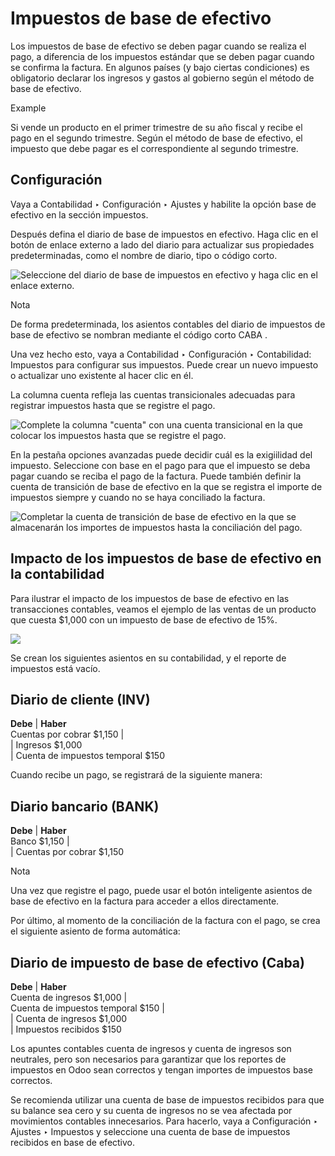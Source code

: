 # Impuestos de base de efectivo

Los impuestos de base de efectivo se deben pagar cuando se realiza el pago, a
diferencia de los impuestos estándar que se deben pagar cuando se confirma la
factura. En algunos países (y bajo ciertas condiciones) es obligatorio
declarar los ingresos y gastos al gobierno según el método de base de
efectivo.

Example

Si vende un producto en el primer trimestre de su año fiscal y recibe el pago
en el segundo trimestre. Según el método de base de efectivo, el impuesto que
debe pagar es el correspondiente al segundo trimestre.

## Configuración

Vaya a Contabilidad ‣ Configuración ‣ Ajustes y habilite la opción base de
efectivo en la sección impuestos.

Después defina el diario de base de impuestos en efectivo. Haga clic en el
botón de enlace externo a lado del diario para actualizar sus propiedades
predeterminadas, como el nombre de diario, tipo o código corto.

![Seleccione del diario de base de impuestos en efectivo y haga clic en el
enlace externo.](../../../../_images/tax_cash_basis_journal.png)

Nota

De forma predeterminada, los asientos contables del diario de impuestos de
base de efectivo se nombran mediante el código corto CABA .

Una vez hecho esto, vaya a Contabilidad ‣ Configuración ‣ Contabilidad:
Impuestos para configurar sus impuestos. Puede crear un nuevo impuesto o
actualizar uno existente al hacer clic en él.

La columna cuenta refleja las cuentas transicionales adecuadas para registrar
impuestos hasta que se registre el pago.

![Complete la columna "cuenta" con una cuenta transicional en la que colocar
los impuestos hasta que se registre el
pago.](../../../../_images/account_column.png)

En la pestaña opciones avanzadas puede decidir cuál es la exigiilidad del
impuesto. Seleccione con base en el pago para que el impuesto se deba pagar
cuando se reciba el pago de la factura. Puede también definir la cuenta de
transición de base de efectivo en la que se registra el importe de impuestos
siempre y cuando no se haya conciliado la factura.

![Completar la cuenta de transición de base de efectivo en la que se
almacenarán los importes de impuestos hasta la conciliación del
pago.](../../../../_images/advanced_options.png)

## Impacto de los impuestos de base de efectivo en la contabilidad

Para ilustrar el impacto de los impuestos de base de efectivo en las
transacciones contables, veamos el ejemplo de las ventas de un producto que
cuesta $1,000 con un impuesto de base de efectivo de 15%.

![](../../../../_images/customer_invoice_with_cbt.png)

Se crean los siguientes asientos en su contabilidad, y el reporte de impuestos
está vacío.

**Diario de cliente (INV)**  
---  
**Debe** | **Haber**  
Cuentas por cobrar $1,150 |   
| Ingresos $1,000  
| Cuenta de impuestos temporal $150  
  
Cuando recibe un pago, se registrará de la siguiente manera:

**Diario bancario (BANK)**  
---  
**Debe** | **Haber**  
Banco $1,150 |   
| Cuentas por cobrar $1,150  
  
Nota

Una vez que registre el pago, puede usar el botón inteligente asientos de base
de efectivo en la factura para acceder a ellos directamente.

Por último, al momento de la conciliación de la factura con el pago, se crea
el siguiente asiento de forma automática:

**Diario de impuesto de base de efectivo (Caba)**  
---  
**Debe** | **Haber**  
Cuenta de ingresos $1,000 |   
Cuenta de impuestos temporal $150 |   
| Cuenta de ingresos $1,000  
| Impuestos recibidos $150  
  
Los apuntes contables cuenta de ingresos y cuenta de ingresos son neutrales,
pero son necesarios para garantizar que los reportes de impuestos en Odoo sean
correctos y tengan importes de impuestos base correctos.

Se recomienda utilizar una cuenta de base de impuestos recibidos para que su
balance sea cero y su cuenta de ingresos no se vea afectada por movimientos
contables innecesarios. Para hacerlo, vaya a Configuración ‣ Ajustes ‣
Impuestos y seleccione una cuenta de base de impuestos recibidos en base de
efectivo.

